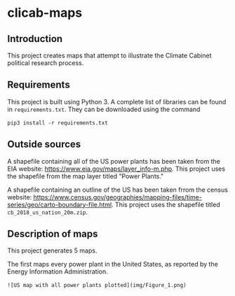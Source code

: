 # clicab-maps

## Introduction

This project creates maps that attempt to illustrate the Climate Cabinet political research process.

## Requirements

This project is built using Python 3. A complete list of libraries can be found in `requirements.txt`. They can be downloaded using the command

    pip3 install -r requirements.txt

## Outside sources

A shapefile containing all of the US power plants has been taken from the EIA website: <https://www.eia.gov/maps/layer_info-m.php>. This project uses the shapefile from the map layer titled "Power Plants."

A shapefile containing an outline of the US has been taken frrom the census website: <https://www.census.gov/geographies/mapping-files/time-series/geo/carto-boundary-file.html>. This project uses the shapefile titled `cb_2018_us_nation_20m.zip`.

## Description of maps

This project generates 5 maps.

The first maps every power plant in the United States, as reported by the Energy Information Administration.

    ![US map with all power plants plotted](img/Figure_1.png)

